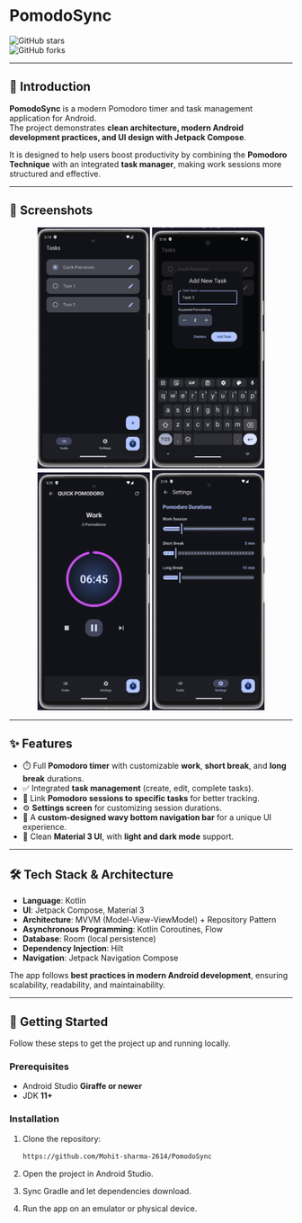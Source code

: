 # PomodoSync  

![GitHub stars](https://img.shields.io/github/stars/Mohit-sharma-2614/PomodoSync?style=flat-square)  
![GitHub forks](https://img.shields.io/github/forks/Mohit-sharma-2614/PomodoSync?style=flat-square)  

---

## 📌 Introduction  

**PomodoSync** is a modern Pomodoro timer and task management application for Android.  
The project demonstrates **clean architecture, modern Android development practices, and UI design with Jetpack Compose**.  

It is designed to help users boost productivity by combining the **Pomodoro Technique** with an integrated **task manager**, making work sessions more structured and effective.  

---

## 📱 Screenshots  

<p align="center">
  <img src="screenshots/task_list.png" alt="Task Screen" width="200"/>
  <img src="screenshots/add_task.png" alt="Add Task Screen" width="200"/>
  <img src="screenshots/pomodoro_screen.png" alt="Pomodoro Screen" width="200"/>
  <img src="screenshots/settings_screen.png" alt="Settings Screen" width="200"/>
</p>

---

## ✨ Features  

- ⏱️ Full **Pomodoro timer** with customizable **work**, **short break**, and **long break** durations.  
- ✅ Integrated **task management** (create, edit, complete tasks).  
- 🔗 Link **Pomodoro sessions to specific tasks** for better tracking.  
- ⚙️ **Settings screen** for customizing session durations.  
- 🌊 A **custom-designed wavy bottom navigation bar** for a unique UI experience.  
- 🎨 Clean **Material 3 UI**, with **light and dark mode** support.  

---

## 🛠️ Tech Stack & Architecture  

- **Language**: Kotlin  
- **UI**: Jetpack Compose, Material 3  
- **Architecture**: MVVM (Model-View-ViewModel) + Repository Pattern  
- **Asynchronous Programming**: Kotlin Coroutines, Flow  
- **Database**: Room (local persistence)  
- **Dependency Injection**: Hilt  
- **Navigation**: Jetpack Navigation Compose  

The app follows **best practices in modern Android development**, ensuring scalability, readability, and maintainability.  

---

## 🚀 Getting Started  

Follow these steps to get the project up and running locally.  

### Prerequisites  
- Android Studio **Giraffe or newer**  
- JDK **11+**  

### Installation  

1. Clone the repository:  
   ```bash
   https://github.com/Mohit-sharma-2614/PomodoSync
2. Open the project in Android Studio.

3. Sync Gradle and let dependencies download.

4. Run the app on an emulator or physical device.
